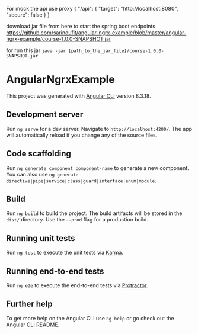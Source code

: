For mock the api use proxy {
    "/api": {
      "target": "http://localhost:8080",
      "secure": false
    }
  }
  
download jar file from here to start the spring boot endpoints
https://github.com/sarindufit/angular-ngrx-example/blob/master/angular-ngrx-example/course-1.0.0-SNAPSHOT.jar

for run this jar 
`java -jar {path_to_the_jar_file}/course-1.0.0-SNAPSHOT.jar`

# AngularNgrxExample

This project was generated with [Angular CLI](https://github.com/angular/angular-cli) version 8.3.18.

## Development server

Run `ng serve` for a dev server. Navigate to `http://localhost:4200/`. The app will automatically reload if you change any of the source files.

## Code scaffolding

Run `ng generate component component-name` to generate a new component. You can also use `ng generate directive|pipe|service|class|guard|interface|enum|module`.

## Build

Run `ng build` to build the project. The build artifacts will be stored in the `dist/` directory. Use the `--prod` flag for a production build.

## Running unit tests

Run `ng test` to execute the unit tests via [Karma](https://karma-runner.github.io).

## Running end-to-end tests

Run `ng e2e` to execute the end-to-end tests via [Protractor](http://www.protractortest.org/).

## Further help

To get more help on the Angular CLI use `ng help` or go check out the [Angular CLI README](https://github.com/angular/angular-cli/blob/master/README.md).
